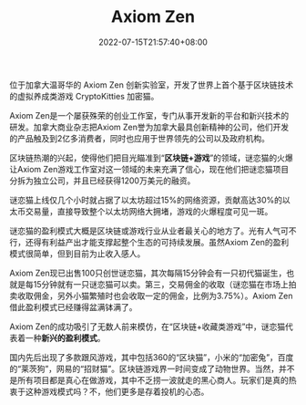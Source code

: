 ﻿---
weight: 
title: "Axiom Zen"
description: "位于加拿大温哥华的 Axiom Zen 创新实验室，开发了世界上首个基于区块链技术的虚拟养成类游戏 CryptoKitties 加密猫"
date: 2022-07-15T21:57:40+08:00
lastmod: 2022-07-15T16:45:40+08:00
draft: false
authors: ["qianxun"]
featuredImage: "axiom-zen.jpg"
link: "https://zhuanlan.zhihu.com/p/38295093"
tags: ["研究机构","Axiom Zen"]
categories: ["navigation"]
navigation: ["研究机构"]
lightgallery: true
toc: true
pinned: false
recommend: false
recommend1: false
---
位于加拿大温哥华的 Axiom Zen 创新实验室，开发了世界上首个基于区块链技术的虚拟养成类游戏 CryptoKitties 加密猫。

Axiom Zen是一个屡获殊荣的创业工作室，专门从事开发新的平台和新兴技术的研发。加拿大商业杂志把Axiom Zen誉为加拿大最具创新精神的公司，他们开发的产品触及到2亿多消费者，同时也应用于世界领先的公司以及政府机构。

区块链热潮的兴起，使得他们把目光瞄准到“**区块链+游戏**”的领域，谜恋猫的火爆让Axiom Zen游戏工作室对这一领域的未来充满了信心，现在他们把谜恋猫项目分拆为独立公司，并且已经获得1200万美元的融资。

谜恋猫上线仅几个小时就占据了以太坊超过15%的网络资源，贡献高达30%的以太币交易量，直接导致整个以太坊网络大拥堵，游戏的火爆程度可见一斑。

谜恋猫的盈利模式大概是区块链或游戏行业从业者最关心的地方了。光有人气可不行，还得有利益产出才能支撑起整个生态的可持续发展。虽然Axiom Zen的盈利模式很简单，但到目前为止收入感人。

Axiom Zen现已出售100只创世谜恋猫，其次每隔15分钟会有一只初代猫诞生，也就是每15分钟就有一只谜恋猫可以卖。第三，交易佣金的收取（谜恋猫在市场上拍卖收取佣金，另外小猫繁殖时也会收取一定的佣金，比例为3.75%）。Axiom Zen借此盈利模式已经赚得盆满钵满了。

Axiom Zen的成功吸引了无数人前来模仿，在“区块链+收藏类游戏”中，谜恋猫代表着一种**新兴的盈利模式**。

国内先后出现了多款跟风游戏，其中包括360的“区块猫”，小米的“加密兔”，百度的“莱茨狗”，网易的“招财猫”。区块链游戏界一时间变成了动物世界。当然，并不是所有项目都是真心在做游戏，其中不乏捞一波就走的黑心商人。玩家们是真的热衷于这种游戏模式吗？不，他们更多是存着投机的心态。